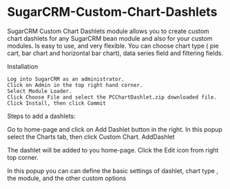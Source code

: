# SugarCRM-Custom-Chart-Dashlets
SugarCRM Custom Chart Dashlets module allows you to create custom chart dashlets for any SugarCRM bean module and also for your custom modules. Is easy to use, and very flexible. You can choose chart type ( pie cart, bar chart and horizontal bar chart), data series field and filtering fields.

Installation

    Log into SugarCRM as an administrator.
    Click on Admin in the top right hand corner.
    Select Module Loader.
    Click Choose File and select the PCChartDashlet.zip downloaded file.
    Click Install, then click Commit

Steps to add a dashlets:

Go to home-page and click on Add Dashlet button in the right. In this popup select the Charts tab, then click Custom Chart.
AddDashlet

The dashlet will be added to you home-page. Click the Edit icon  from right top corner.

In this popup you can can define the basic settings of dashlet, chart type , the module, and the other custom options
